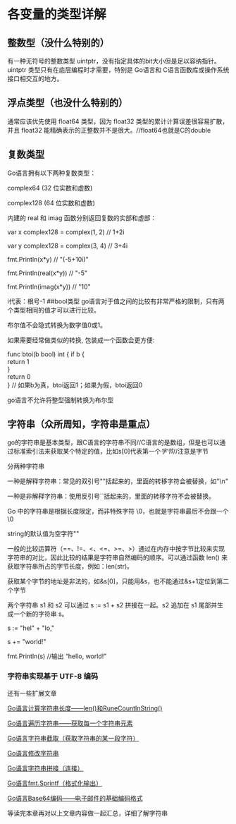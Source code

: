 # 各变量的类型详解
## 整数型（没什么特别的）
有一种无符号的整数类型 uintptr，没有指定具体的bit大小但是足以容纳指针。uintptr 类型只有在底层编程时才需要，特别是 Go语言和 C语言函数库或操作系统接口相交互的地方。

## 浮点类型（也没什么特别的）
通常应该优先使用 float64 类型，因为 float32 类型的累计计算误差很容易扩散，并且 float32 能精确表示的正整数并不是很大。//float64也就是C的double

## 复数类型
Go语言拥有以下两种复数类型：

complex64 (32 位实数和虚数)

complex128 (64 位实数和虚数)

内建的 real 和 imag 函数分别返回复数的实部和虚部：

var x complex128 = complex(1, 2) // 1+2i

var y complex128 = complex(3, 4) // 3+4i

fmt.Println(x*y)                 // "(-5+10i)"

fmt.Println(real(x*y))           // "-5"

fmt.Println(imag(x*y))           // "10"

i代表：根号-1
##bool类型
go语言对于值之间的比较有非常严格的限制，只有两个类型相同的值才可以进行比较。

布尔值不会隐式转换为数字值0或1。

如果需要经常做类似的转换, 包装成一个函数会更方便:

func btoi(b bool) int {
    if b {    
        return 1        
    }    
    return 0    
} // 如果b为真，btoi返回1；如果为假，btoi返回0

go语言不允许将整型强制转换为布尔型
## 字符串（众所周知，字符串是重点）
go的字符串是基本类型，跟C语言的字符串不同//C语言的是数组，但是也可以通过标准索引法来获取某个特定的值，比如s[0]代表第一个*字节*//注意是字节

分两种字符串

一种是解释字符串：常见的双引号""括起来的，里面的转移字符会被替换，如"\n"

一种是非解释字符串：使用反引号``括起来的，里面的转移字符不会被替换。

Go 中的字符串是根据长度限定，而非特殊字符 \0，也就是字符串最后不会跟一个\0

string的默认值为空字符""

一般的比较运算符（==、!=、<、<=、>=、>）通过在内存中按字节比较来实现字符串的对比，因此比较的结果是字符串自然编码的顺序。可以通过函数 len() 来获取字符串所占的字节长度，例如：len(str)。

获取某个字节的地址是非法的，如&s[0]，只能用&s，也不能通过&s+1定位到第二个字节

两个字符串 s1 和 s2 可以通过 s := s1 + s2 拼接在一起。s2 追加在 s1 尾部并生成一个新的字符串 s。

s := "hel" + "lo,"

s += "world!"

fmt.Println(s) //输出 “hello, world!”
### 字符串实现基于 UTF-8 编码
还有一些扩展文章

[Go语言计算字符串长度——len()和RuneCountInString()](http://c.biancheng.net/view/36.html)

[Go语言遍历字符串——获取每一个字符串元素](http://c.biancheng.net/view/37.html)

[Go语言字符串截取（获取字符串的某一段字符）](http://c.biancheng.net/view/38.html)

[Go语言修改字符串](http://c.biancheng.net/view/39.html)

[Go语言字符串拼接（连接）](http://c.biancheng.net/view/40.html)

[Go语言fmt.Sprintf（格式化输出）](http://c.biancheng.net/view/41.html)

[Go语言Base64编码——电子邮件的基础编码格式](http://c.biancheng.net/view/42.html)

等读完本章再对以上文章内容做一起汇总，详细了解字符串
